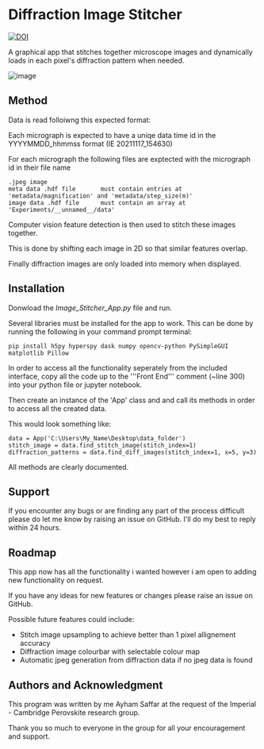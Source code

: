 # Diffraction Image Stitcher
[![DOI](https://zenodo.org/badge/470667607.svg)](https://zenodo.org/badge/latestdoi/470667607)

A graphical app that stitches together microscope images and dynamically loads in each pixel's diffraction pattern when needed.

![image](https://user-images.githubusercontent.com/76114207/188330103-72580335-6ab2-4121-927c-e71a341bd239.png)

## Method

Data is read folloiwng this expected format:

Each micrograph is expected to have a uniqe data time id in the YYYYMMDD_hhmmss format (IE 20211117_154630)

For each micrograph the following files are exptected with the micrograph id in their file name

    .jpeg image           
    meta data .hdf file       must contain entries at 'metadata/magnification' and 'metadata/step_size(m)'
    image data .hdf file      must contain an array at 'Experiments/__unnamed__/data'

Computer vision feature detection is then used to stitch these images together.

This is done by shifting each image in 2D so that similar features overlap.

Finally diffraction images are only loaded into memory when displayed.

## Installation

Donwload the *Image_Stitcher_App.py* file and run.

Several libraries must be installed for the app to work. This can be done by running the following in your command prompt terminal:

    pip install h5py hyperspy dask numpy opencv-python PySimpleGUI matplotlib Pillow

In order to access all the functionality seperately from the included interface, copy all the code up to the '''Front End''' comment (~line 300) into your python file or jupyter notebook.

Then create an instance of the 'App' class and and call its methods in order to access all the created data.

This would look something like:

    data = App('C:\Users\My_Name\Desktop\data_folder')
    stitch_image = data.find_stitch_image(stitch_index=1)
    diffraction_patterns = data.find_diff_images(stitch_index=1, x=5, y=3)
 
All methods are clearly documented. 

## Support

If you encounter any bugs or are finding any part of the process difficult please do let me know by raising an issue on GitHub. I'll do my best to reply within 24 hours.

## Roadmap

This app now has all the functionality i wanted however i am open to adding new functionality on request.

If you have any ideas for new features or changes please raise an issue on GitHub.

Possible future features could include:

- Stitch image upsampling to achieve better than 1 pixel allignement accuracy
- Diffraction image colourbar with selectable colour map
- Automatic jpeg generation from diffraction data if no jpeg data is found

## Authors and Acknowledgment

This program was written by me Ayham Saffar at the request of the Imperial - Cambridge Perovskite research group.

Thank you so much to everyone in the group for all your encouragement and support.
